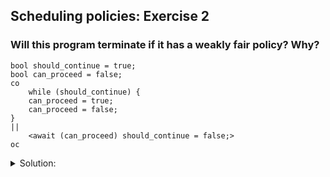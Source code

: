 ## Scheduling policies:  Exercise 2

### Will this program terminate if it has a weakly fair policy? Why?
```
bool should_continue = true;
bool can_proceed = false;
co
    while (should_continue) {
    can_proceed = true;
    can_proceed = false;
}
||
    <await (can_proceed) should_continue = false;>
oc

```

<details>
<summary> Solution: </summary>
    No the program might not terminate, because if it is weakly fair can_proceed will be *infinitely often false*, so
    `<await (can_proceed) should_continue = false;>` might not be executed.
</details>
